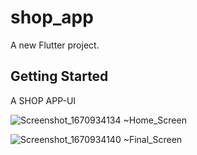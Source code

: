 # shop_app

A new Flutter project.

## Getting Started

A SHOP APP-UI

![Screenshot_1670934134](https://user-images.githubusercontent.com/49684285/207317327-062b408a-542a-43cb-a7c5-b7347c58b409.png)
~Home_Screen

![Screenshot_1670934140](https://user-images.githubusercontent.com/49684285/207317349-cc413176-df84-415c-9b59-05871839f10d.png)
~Final_Screen
